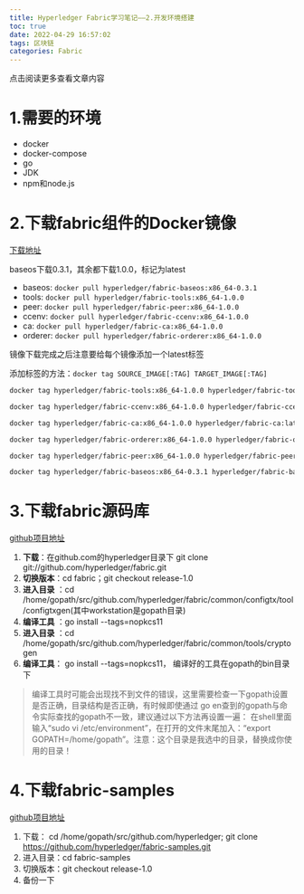```yaml
---
title: Hyperledger Fabric学习笔记——2.开发环境搭建
toc: true
date: 2022-04-29 16:57:02
tags: 区块链
categories: Fabric
---
```


​​点击阅读更多查看文章内容<!--more-->

# 1.需要的环境
- docker
- docker-compose
- go
- JDK
- npm和node.js

# 2.下载fabric组件的Docker镜像
[下载地址](https://hub.docker.com/u/hyperledger)

baseos下载0.3.1，其余都下载1.0.0，标记为latest

- baseos: `docker pull hyperledger/fabric-baseos:x86_64-0.3.1`
- tools: `docker pull hyperledger/fabric-tools:x86_64-1.0.0`
- peer: `docker pull hyperledger/fabric-peer:x86_64-1.0.0`
- ccenv: `docker pull hyperledger/fabric-ccenv:x86_64-1.0.0`
- ca: `docker pull hyperledger/fabric-ca:x86_64-1.0.0`
- orderer: `docker pull hyperledger/fabric-orderer:x86_64-1.0.0`

镜像下载完成之后注意要给每个镜像添加一个latest标签

添加标签的方法：`docker tag SOURCE_IMAGE[:TAG] TARGET_IMAGE[:TAG]`

```bash
docker tag hyperledger/fabric-tools:x86_64-1.0.0 hyperledger/fabric-tools:latest

docker tag hyperledger/fabric-ccenv:x86_64-1.0.0 hyperledger/fabric-ccenv:latest

docker tag hyperledger/fabric-ca:x86_64-1.0.0 hyperledger/fabric-ca:latest

docker tag hyperledger/fabric-orderer:x86_64-1.0.0 hyperledger/fabric-orderer:latest

docker tag hyperledger/fabric-peer:x86_64-1.0.0 hyperledger/fabric-peer:latest

docker tag hyperledger/fabric-baseos:x86_64-0.3.1 hyperledger/fabric-baseos:latest
```

# 3.下载fabric源码库

[github项目地址](https://github.com/hyperledger/fabric)

1. **下载**：在github.com的hyperledger目录下
git clone git://github.com/hyperledger/fabric.git
2. **切换版本**：cd fabric；git checkout release-1.0
3. **进入目录** ：cd /home/gopath/src/github.com/hyperledger/fabric/common/configtx/tool/configtxgen(其中workstation是gopath目录)
4. **编译工具** ：go install --tags=nopkcs11
5. **进入目录** ：cd /home/gopath/src/github.com/hyperledger/fabric/common/tools/cryptogen
6. **编译工具**： go install --tags=nopkcs11， 编译好的工具在gopath的bin目录下

>编译工具时可能会出现找不到文件的错误，这里需要检查一下gopath设置是否正确，目录结构是否正确，有时候即使通过 go en查到的gopath与命令实际查找的gopath不一致，建议通过以下方法再设置一遍：
在shell里面输入“sudo vi /etc/environment”，在打开的文件末尾加入：“export GOPATH=/home/gopath”。注意：这个目录是我选中的目录，替换成你使用的目录！

# 4.下载fabric-samples
[github项目地址](https://github.com/hyperledger/fabric-samples)
1. 下载： cd /home/gopath/src/github.com/hyperledger;
git clone https://github.com/hyperledger/fabric-samples.git
2. 进入目录：cd fabric-samples
3. 切换版本：git checkout release-1.0
4. 备份一下
